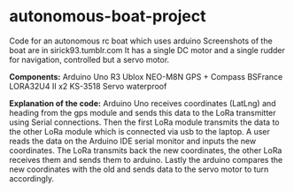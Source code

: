 # autonomous-boat-project
Code for an autonomous rc boat which uses arduino
Screenshots of the boat are in sirick93.tumblr.com
It has a single DC motor and a single rudder for navigation, controlled but a servo motor.

**Components:**
Arduino Uno R3
Ublox NEO-M8N GPS + Compass
BSFrance LORA32U4 II x2
KS-3518 Servo waterproof

**Explanation of the code:**
Arduino Uno receives coordinates (LatLng) and heading from the gps module and sends this data to the LoRa transmitter using Serial connections. Then the first LoRa module transmits the data to the other LoRa module which is connected via usb to the laptop. A user reads the data on the Arduino IDE serial monitor and inputs the new coordinates. The LoRa transmits back the new coordinates, the other LoRa receives them and sends them to arduino. Lastly the arduino compares the new coordinates with the old and sends data to the servo motor to turn accordingly.
